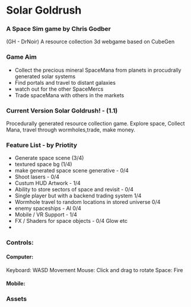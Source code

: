 # Solar Goldrush

### A Space Sim game by Chris Godber 
(GH - DrNoir)
A resource collection 3d webgame based on CubeGen

### Game Aim
* Collect the precious mineral SpaceMana from planets in procudrally generated solar systems
* Find portals and travel to distant galaxies
* watch out for the other SpaceMercs
* Trade spaceMana with others in the markets

### Current Version Solar Goldrush! - (1.1)
Procedurally generated resource collection game.
Explore space, Collect Mana, travel through wormholes,trade, make money. 

### Feature List - by Priotity 
* Generate space scene (3/4)
* textured space bg (1/4)
* make generated space scene generative - 0/4
* Shoot lasers - 0/4
* Custum HUD Artwork - 1/4
* Ability to store sectors of space and revisit - 0/4
* Single player but with a backend trading system 1/4 
* Wormhole travel to random locations in stored universe 0/4
* enemy spaceships - AI 0/4
* Mobile / VR Support - 1/4 
* FX / Shaders for space objects - 0/4 Glow etc
* 

### Controls:

#### Computer:
Keyboard: WASD 
Movement Mouse: Click and drag to rotate 
Space: Fire

#### Mobile:

### Assets
